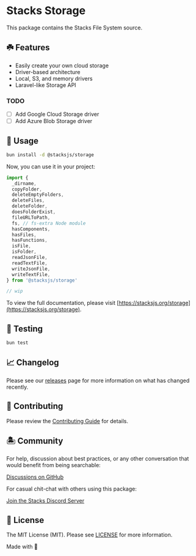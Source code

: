 # Stacks Storage

This package contains the Stacks File System source.

## ☘️ Features

- Easily create your own cloud storage
- Driver-based architecture
- Local, S3, and memory drivers
- Laravel-like Storage API

### TODO

- [ ] Add Google Cloud Storage driver
- [ ] Add Azure Blob Storage driver

## 🤖 Usage

```bash
bun install -d @stacksjs/storage
```

Now, you can use it in your project:

```js
import {
  _dirname,
  copyFolder,
  deleteEmptyFolders,
  deleteFiles,
  deleteFolder,
  doesFolderExist,
  fileURLToPath,
  fs, // fs-extra Node module
  hasComponents,
  hasFiles,
  hasFunctions,
  isFile,
  isFolder,
  readJsonFile,
  readTextFile,
  writeJsonFile,
  writeTextFile,
} from '@stacksjs/storage'

// wip
```

To view the full documentation, please visit [https://stacksjs.org/storage](https://stacksjs.org/storage).

## 🧪 Testing

```bash
bun test
```

## 📈 Changelog

Please see our [releases](https://github.com/stacksjs/stacks/releases) page for more information on what has changed recently.

## 🚜 Contributing

Please review the [Contributing Guide](https://github.com/stacksjs/contributing) for details.

## 🏝 Community

For help, discussion about best practices, or any other conversation that would benefit from being searchable:

[Discussions on GitHub](https://github.com/stacksjs/stacks/discussions)

For casual chit-chat with others using this package:

[Join the Stacks Discord Server](https://discord.gg/stacksjs)

## 📄 License

The MIT License (MIT). Please see [LICENSE](https://github.com/stacksjs/stacks/tree/main/LICENSE.md) for more information.

Made with 💙
